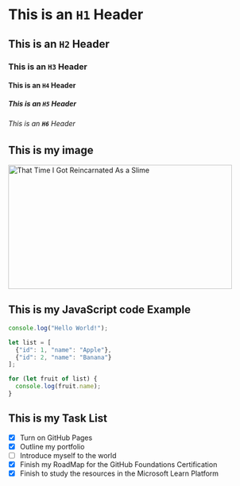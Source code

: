 # This is an **`H1`** Header
## This is an **`H2`** Header
### This is an **`H3`** Header
#### This is an **`H4`** Header
##### This is an **`H5`** Header
###### This is an **`H6`** Header

## This is my image
<img src="https://blogger.googleusercontent.com/img/b/R29vZ2xl/AVvXsEgKtIqX_5-VCBYS5ZXusWMEW7qb-C0PYFSs4vqGkIlr5yQdu234_g72Oy7QPbvqj45Bj2ZbW2wB87WL8nPkS26i9tRztuZbGc16zR-8YBIPLpm4yyH7H6J8wg9GkVl6vRt49oBpY7kak_E/s1600/tensei-shitara-slime-datta-ken.jpg"  alt="That Time I Got Reincarnated As a Slime" width="450" height="250">

## This is my JavaScript code Example
```javascript
console.log("Hello World!");

let list = [
  {"id": 1, "name": "Apple"},
  {"id": 2, "name": "Banana"}
];

for (let fruit of list) {
  console.log(fruit.name);
}
```

## This is my Task List
- [x] Turn on GitHub Pages
- [x] Outline my portfolio
- [ ] Introduce myself to the world
- [x] Finish my RoadMap for the GitHub Foundations Certification
- [x] Finish to study the resources in the Microsoft Learn Platform
